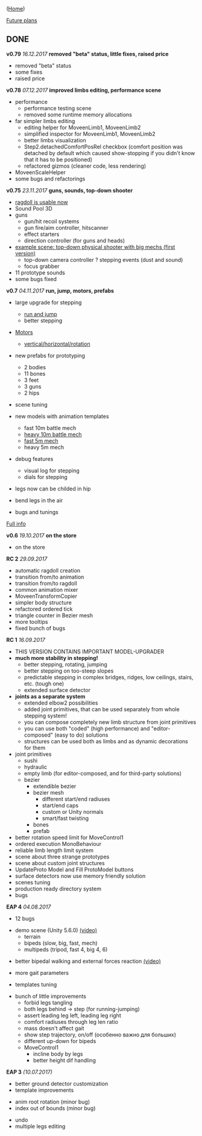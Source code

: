([Home](https://kravchik.github.io/moveen/))

[Future plans](roadmap)

## DONE

**v0.79** _16.12.2017_ **removed "beta" status, little fixes, raised price**
* removed "beta" status 
* some fixes
* raised price

**v0.78** _07.12.2017_ **improved limbs editing, performance scene**
* performance
  * performance testing scene
  * removed some runtime memory allocations
* far simpler limbs editing
  * editing helper for MoveenLimb1, MoveenLimb2
  * simplified inspector for MoveenLimb1, MoveenLimb2
  * better limbs visualization
  * Step2.detachedComfortPosRel checkbox (comfort position was detached by default which caused show-stopping if you didn't know that it has to be positioned)
  * refactored gizmos (cleaner code, less rendering)
* MoveenScaleHelper
* some bugs and refactorings 

**v0.75** _23.11.2017_ **guns, sounds, top-down shooter**

* [ragdoll is usable now](https://youtu.be/TddJ_kJamoQ)
* Sound Pool 3D
* guns
  * gun/hit recoil systems
  * gun fire/aim controller, hitscanner 
  * effect starters 
  * direction controller (for guns and heads)
* [example scene: top-down physical shooter with big mechs (first version)](https://youtu.be/WG4nE5XKLjY)
  * top-down camera controller
  ? stepping events (dust and sound)
  * focus grabber
* 11 prototype sounds
* some bugs fixed

**v0.7** _04.11.2017_ **run, jump, motors, prefabs** 

* large upgrade for stepping  
  * [run and jump](https://youtu.be/lqBbf8qNfAo)
  * better stepping

* [Motors](motors)
  * [vertical/horizontal/rotation](https://youtu.be/GG179F6PSwo) 

* new prefabs for prototyping
  * 2 bodies
  * 11 bones
  * 3 feet
  * 3 guns
  * 2 hips
  
* scene tuning  
* new models with animation templates
  * fast 10m battle mech               
  * [heavy 10m battle mech](https://youtu.be/u9Q6-sILuAo)
  * [fast 5m mech](https://youtu.be/lqBbf8qNfAo)
  * heavy 5m mech

* debug features  
  * visual log for stepping  
  * dials for stepping  

* legs now can be childed in hip
* bend legs in the air
* bugs and tunings

[Full info](change06to07)

**v0.6** _19.10.2017_ **on the store**
* on the store

**RC 2** _29.09.2017_
* automatic ragdoll creation
* transition from/to animation
* transition from/to ragdoll
* common animation mixer
* MoveenTransformCopier
* simpler body structure
* refactored ordered tick 
* triangle counter in Bezier mesh
* more tooltips
* fixed bunch of bugs

**RC 1** _16.09.2017_

* THIS VERSION CONTAINS IMPORTANT MODEL-UPGRADER
* **much more stability in stepping!**
  * better stepping, rotating, jumping
  * better stepping on too-steep slopes
  * predictable stepping in complex bridges, ridges, low ceilings, stairs, etc. (tough one)
  * extended surface detector
* **joints as a separate system**
  * extended elbow2 possibilities
  * added joint primitives, that can be used separately from whole stepping system!
  * you can compose completely new limb structure from joint primitives
  * you can use both "coded" (high performance) and "editor-composed" (easy to do) solutions
  * structures can be used both as limbs and as dynamic decorations for them
* joint primitives
  * sushi
  * hydraulic
  * empty limb (for editor-composed, and for third-party solutions)
  * bezier
    * extendible bezier
    * bezier mesh
      * different start/end radiuses
      * start/end caps
      * custom or Unity normals
      * smart/fast twisting
    * bones
    * prefab 
* better rotation speed limit for MoveControl1 
* ordered execution MonoBehaviour
* reliable limb length limit system
* scene about three strange prototypes
* scene about custom joint structures
* UpdateProto Model and Fill ProtoModel buttons
* surface detectors now use memory friendly solution
* scenes tuning
* production ready directory system
* bugs



**EAP 4** _04.08.2017_

- 12 bugs

+ demo scene (Unity 5.6.0) [(video)](https://twitter.com/ykravchik/status/893830650314338304)
  + terrain
  + bipeds (slow, big, fast, mech)
  + multipeds (tripod, fast 4, big 4, 6)
   
* better bipedal walking and external forces reaction [(video)](https://www.facebook.com/moveengine/videos/1906656052928603/)

+ more gait parameters

* templates tuning

+ bunch of little improvements
    + forbid legs tangling
    + both legs behind -> step (for running-jumping)
    + assert leading leg left, leading leg right
    + comfort radiuses through leg len ratio
    + mass doesn't affect gait
    + show step trajectory, on/off (особенно важно для больших)
    + different up-down for bipeds
    + MoveControl1
      + incline body by legs
      + better height dif handling



**EAP 3** _(10.07.2017)_

* better ground detector customization
* template improvements
- anim root rotation (minor bug)
- index out of bounds (minor bug)
+ undo
+ multiple legs editing

